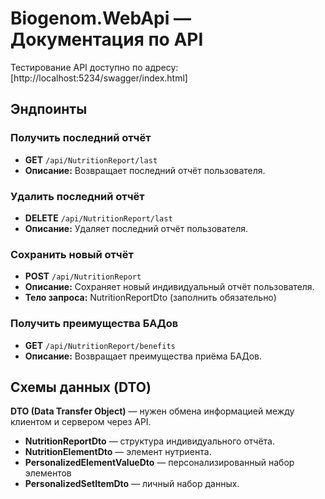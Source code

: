 # Biogenom.WebApi — Документация по API

Тестирование API доступно по адресу:  
[http://localhost:5234/swagger/index.html]

## Эндпоинты

### Получить последний отчёт
- **GET** `/api/NutritionReport/last`
- **Описание:** Возвращает последний отчёт пользователя.

### Удалить последний отчёт
- **DELETE** `/api/NutritionReport/last`
- **Описание:** Удаляет последний отчёт пользователя.

### Сохранить новый отчёт
- **POST** `/api/NutritionReport`
- **Описание:** Сохраняет новый индивидуальный отчёт пользователя.
- **Тело запроса:** NutritionReportDto (заполнить обязательно)

### Получить преимущества БАДов
- **GET** `/api/NutritionReport/benefits`
- **Описание:** Возвращает преимущества приёма БАДов.

## Схемы данных (DTO)

**DTO (Data Transfer Object)** — нужен обмена информацией между клиентом и сервером через API.

- **NutritionReportDto** — структура индивидуального отчёта.
- **NutritionElementDto** — элемент нутриента.
- **PersonalizedElementValueDto** — персонализированный набор элементов
- **PersonalizedSetItemDto** — личный набор данных.
